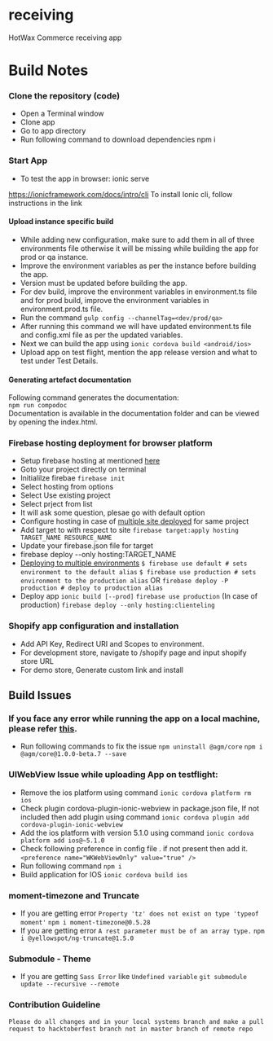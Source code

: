 # receiving
HotWax Commerce receiving app

# Build Notes

### Clone the repository (code)

- Open a Terminal window
- Clone app
- Go to app directory
- Run following command to download dependencies 
    npm i

### Start App

- To test the app in browser: ionic serve

https://ionicframework.com/docs/intro/cli
To install Ionic cli, follow instructions in the link

#### Upload instance specific build

- While adding new configuration, make sure to add them in all of three environments file otherwise it will be missing while building the app for prod or qa instance.
- Improve the environment variables as per the instance before building the app.
- Version must be updated before building the app.
- For dev build, improve the environment variables in environment.ts file and for prod build, improve the environment variables in environment.prod.ts file.
- Run the command `gulp config --channelTag=<dev/prod/qa>`
- After running this command we will have updated environment.ts file and config.xml file as per the updated variables.
- Next we can build the app using `ionic cordova build <android/ios>`
- Upload app on test flight, mention the app release version and what to test under Test Details.

#### Generating artefact documentation

Following command generates the documentation:  
`npm run compodoc`  
Documentation is available in the documentation folder and can be viewed by opening the index.html.  

### Firebase hosting deployment for browser platform
- Setup firebase hosting at mentioned [here](https://firebase.google.com/docs/hosting)
- Goto your project directly on terminal
- Initialilze firebae
    `firebase init`
- Select hosting from options
- Select Use existing project 
- Select prject from list
- It will ask some question, plesae go with default option
- Configure hosting in case of [multiple site deployed](https://firebase.google.com/docs/hosting/multisites#define_hosting_config) for same project
- Add target to with respect to site 
    `firebase target:apply hosting TARGET_NAME RESOURCE_NAME`
- Update your firebase.json file for target
- firebase deploy --only hosting:TARGET_NAME
- [Deploying to multiple environments](https://firebase.googleblog.com/2016/07/deploy-to-multiple-environments-with.html)
    `$ firebase use default # sets environment to the default alias`
    `$ firebase use production # sets environment to the production alias`
    OR
    `firebase deploy -P production # deploy to production alias`
- Deploy app
    `ionic build [--prod]`
    `firebase use production` (In case of production)
    `firebase deploy --only hosting:clienteling `

### Shopify app configuration and installation
- Add API Key, Redirect URI and Scopes to environment.
- For development store, navigate to /shopify page and input shopify store URL
- For demo store, Generate custom link and install 

## Build Issues
### If you face any error while running the app on a local machine, please refer [this](https://stackoverflow.com/questions/58973192/uncaught-typeerror-object-is-not-a-function-when-using-angular-google-maps).
- Run following commands to fix the issue
    `npm uninstall @agm/core`
    `npm i @agm/core@1.0.0-beta.7 --save`

### UIWebView Issue while uploading App on testflight:
- Remove the ios platform using command 
    `ionic cordova platform rm ios`
- Check plugin cordova-plugin-ionic-webview in package.json file, If not included then add plugin using command
    `ionic cordova plugin add cordova-plugin-ionic-webview`
- Add the ios platform with version 5.1.0 using command
    `ionic cordova platform add ios@~5.1.0`
- Check following preference in config file . if not present then add it.
    `<preference name="WKWebViewOnly" value="true" />`
- Run following command
    `npm i`
- Build application for IOS 
    `ionic cordova build ios`

### moment-timezone and Truncate
- If you are getting error `Property 'tz' does not exist on type 'typeof moment'`
    `npm i moment-timezone@0.5.28`
- If you are getting error `A rest parameter must be of an array type.`
    `npm i @yellowspot/ng-truncate@1.5.0`

### Submodule - Theme 
- If you are getting `Sass Error` like `Undefined variable` 
   `git submodule update --recursive --remote`

### Contribution Guideline

`Please do all changes and in your local systems branch and make a pull request to hacktoberfest branch not in master branch of remote repo`

